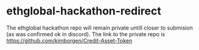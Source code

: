 # ethglobal-hackathon-redirect
The ethglobal hackathon repo will remain private untill closer to submision (as was confirmed ok in discord). The link to the private repo is https://github.com/kimborgen/Credit-Asset-Token
